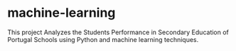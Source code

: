 # machine-learning
This project Analyzes the Students Performance in Secondary Education of Portugal Schools using Python and machine learning techniques. 
